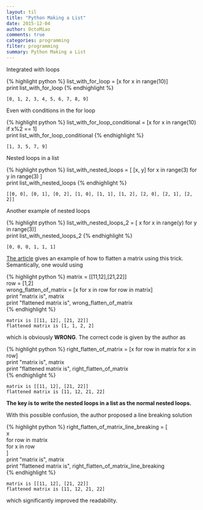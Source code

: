 ```yaml
---
layout: til
title: "Python Making a List"
date: 2015-12-04
author: OctoMiao
comments: true
categories: programming
filter: programming
summary: Python Making a List
---
```


Integrated with loops


{% highlight python %}
list_with_for_loop = [x for x in range(10)]  
print list_with_for_loop
{% endhighlight %}


    [0, 1, 2, 3, 4, 5, 6, 7, 8, 9]


Even with conditions in the for loop


{% highlight python %}
list_with_for_loop_conditional = [x for x in range(10) if x%2 == 1]  
print list_with_for_loop_conditional
{% endhighlight %}

    [1, 3, 5, 7, 9]


Nested loops in a list


{% highlight python %}
list_with_nested_loops = [ [x, y] for x in range(3) for y in range(3) ]  
print list_with_nested_loops
{% endhighlight %}

    [[0, 0], [0, 1], [0, 2], [1, 0], [1, 1], [1, 2], [2, 0], [2, 1], [2, 2]]


Another example of nested loops


{% highlight python %}
list_with_nested_loops_2 = [ x for x in range(y) for y in range(3)]  
print list_with_nested_loops_2
{% endhighlight %}

    [0, 0, 0, 1, 1, 1]


[The article](http://treyhunner.com/2015/12/python-list-comprehensions-now-in-color/) gives an example of how to flatten a matrix using this trick. Semantically, one would using


{% highlight python %}
matrix = [[11,12],[21,22]]  
row = [1,2]  
wrong_flatten_of_matrix = [x for x in row for row in matrix]  
print "matrix is", matrix  
print "flattened matrix is", wrong_flatten_of_matrix  
{% endhighlight %}

    matrix is [[11, 12], [21, 22]]
    flattened matrix is [1, 1, 2, 2]


which is obviously **WRONG**. The correct code is given by the author as


{% highlight python %}
right_flatten_of_matrix = [x for row in matrix for x in row]  
print "matrix is", matrix  
print "flattened matrix is", right_flatten_of_matrix  
{% endhighlight %}

    matrix is [[11, 12], [21, 22]]
    flattened matrix is [11, 12, 21, 22]


**The key is to write the nested loops in a list as the normal nested loops.**

With this possible confusion, the author proposed a line breaking solution


{% highlight python %}
right_flatten_of_matrix_line_breaking = [  
    x   
    for row in matrix   
        for x in row  
]  
print "matrix is", matrix  
print "flattened matrix is", right_flatten_of_matrix_line_breaking  
{% endhighlight %}

    matrix is [[11, 12], [21, 22]]
    flattened matrix is [11, 12, 21, 22]


which significantly improved the readability.
